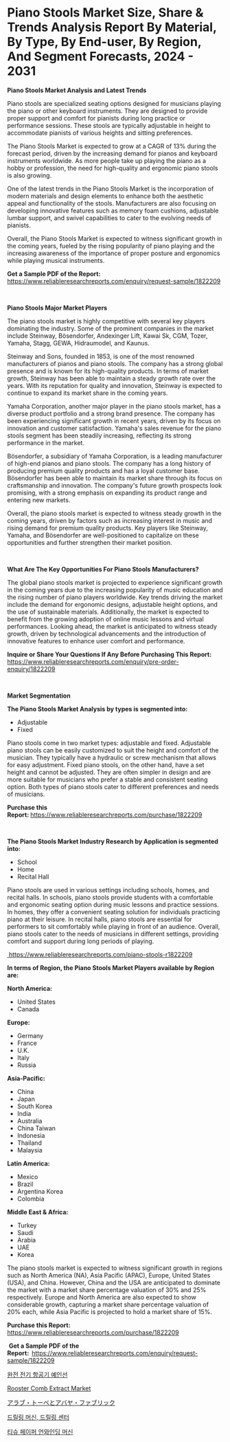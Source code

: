 <p><h1>Piano Stools Market Size, Share & Trends Analysis Report By Material, By Type, By End-user, By Region, And Segment Forecasts, 2024 - 2031</h1></p><p><strong>Piano Stools Market Analysis and Latest Trends</strong></p>
<p><p>Piano stools are specialized seating options designed for musicians playing the piano or other keyboard instruments. They are designed to provide proper support and comfort for pianists during long practice or performance sessions. These stools are typically adjustable in height to accommodate pianists of various heights and sitting preferences.</p><p>The Piano Stools Market is expected to grow at a CAGR of 13% during the forecast period, driven by the increasing demand for pianos and keyboard instruments worldwide. As more people take up playing the piano as a hobby or profession, the need for high-quality and ergonomic piano stools is also growing.</p><p>One of the latest trends in the Piano Stools Market is the incorporation of modern materials and design elements to enhance both the aesthetic appeal and functionality of the stools. Manufacturers are also focusing on developing innovative features such as memory foam cushions, adjustable lumbar support, and swivel capabilities to cater to the evolving needs of pianists.</p><p>Overall, the Piano Stools Market is expected to witness significant growth in the coming years, fueled by the rising popularity of piano playing and the increasing awareness of the importance of proper posture and ergonomics while playing musical instruments.</p></p>
<p><strong>Get a Sample PDF of the Report:&nbsp;</strong> <a href="https://www.reliableresearchreports.com/enquiry/request-sample/1822209">https://www.reliableresearchreports.com/enquiry/request-sample/1822209</a></p>
<p>&nbsp;</p>
<p><strong>Piano Stools Major Market Players</strong></p>
<p><p>The piano stools market is highly competitive with several key players dominating the industry. Some of the prominent companies in the market include Steinway, Bösendorfer, Andexinger Lift, Kawai Sk, CGM, Tozer, Yamaha, Stagg, GEWA, Hidraumodel, and Kaunus.</p><p>Steinway and Sons, founded in 1853, is one of the most renowned manufacturers of pianos and piano stools. The company has a strong global presence and is known for its high-quality products. In terms of market growth, Steinway has been able to maintain a steady growth rate over the years. With its reputation for quality and innovation, Steinway is expected to continue to expand its market share in the coming years.</p><p>Yamaha Corporation, another major player in the piano stools market, has a diverse product portfolio and a strong brand presence. The company has been experiencing significant growth in recent years, driven by its focus on innovation and customer satisfaction. Yamaha's sales revenue for the piano stools segment has been steadily increasing, reflecting its strong performance in the market.</p><p>Bösendorfer, a subsidiary of Yamaha Corporation, is a leading manufacturer of high-end pianos and piano stools. The company has a long history of producing premium quality products and has a loyal customer base. Bösendorfer has been able to maintain its market share through its focus on craftsmanship and innovation. The company's future growth prospects look promising, with a strong emphasis on expanding its product range and entering new markets.</p><p>Overall, the piano stools market is expected to witness steady growth in the coming years, driven by factors such as increasing interest in music and rising demand for premium quality products. Key players like Steinway, Yamaha, and Bösendorfer are well-positioned to capitalize on these opportunities and further strengthen their market position.</p></p>
<p>&nbsp;</p>
<p><strong>What Are The Key Opportunities For Piano Stools Manufacturers?</strong></p>
<p><p>The global piano stools market is projected to experience significant growth in the coming years due to the increasing popularity of music education and the rising number of piano players worldwide. Key trends driving the market include the demand for ergonomic designs, adjustable height options, and the use of sustainable materials. Additionally, the market is expected to benefit from the growing adoption of online music lessons and virtual performances. Looking ahead, the market is anticipated to witness steady growth, driven by technological advancements and the introduction of innovative features to enhance user comfort and performance.</p></p>
<p><strong>Inquire or Share Your Questions If Any Before Purchasing This Report:</strong> <a href="https://www.reliableresearchreports.com/enquiry/pre-order-enquiry/1822209">https://www.reliableresearchreports.com/enquiry/pre-order-enquiry/1822209</a></p>
<p>&nbsp;</p>
<p><strong>Market Segmentation</strong></p>
<p><strong>The Piano Stools Market Analysis by types is segmented into:</strong></p>
<p><ul><li>Adjustable</li><li>Fixed</li></ul></p>
<p><p>Piano stools come in two market types: adjustable and fixed. Adjustable piano stools can be easily customized to suit the height and comfort of the musician. They typically have a hydraulic or screw mechanism that allows for easy adjustment. Fixed piano stools, on the other hand, have a set height and cannot be adjusted. They are often simpler in design and are more suitable for musicians who prefer a stable and consistent seating option. Both types of piano stools cater to different preferences and needs of musicians.</p></p>
<p><strong>Purchase this Report:&nbsp;</strong><a href="https://www.reliableresearchreports.com/purchase/1822209">https://www.reliableresearchreports.com/purchase/1822209</a></p>
<p>&nbsp;</p>
<p><strong>The Piano Stools Market Industry Research by Application is segmented into:</strong></p>
<p><ul><li>School</li><li>Home</li><li>Recital Hall</li></ul></p>
<p><p>Piano stools are used in various settings including schools, homes, and recital halls. In schools, piano stools provide students with a comfortable and ergonomic seating option during music lessons and practice sessions. In homes, they offer a convenient seating solution for individuals practicing piano at their leisure. In recital halls, piano stools are essential for performers to sit comfortably while playing in front of an audience. Overall, piano stools cater to the needs of musicians in different settings, providing comfort and support during long periods of playing.</p></p>
<p><a href="https://www.reliableresearchreports.com/piano-stools-r1822209">&nbsp;https://www.reliableresearchreports.com/piano-stools-r1822209</a></p>
<p><strong>In terms of Region, the Piano Stools Market Players available by Region are:</strong></p>
<p>
    <p> <strong> North America: </strong>
        <ul>
            <li>United States</li>
            <li>Canada</li>
        </ul>
        </p> 
    <p> <strong> Europe: </strong>
        <ul>
            <li>Germany</li>
            <li>France</li>
            <li>U.K.</li>
            <li>Italy</li>
            <li>Russia</li>
        </ul>
        </p> 
    <p> <strong> Asia-Pacific: </strong>
        <ul>
            <li>China</li>
            <li>Japan</li>
            <li>South Korea</li>
            <li>India</li>
            <li>Australia</li>
            <li>China Taiwan</li>
            <li>Indonesia</li>
            <li>Thailand</li>
            <li>Malaysia</li>
        </ul>
        </p> 
    <p> <strong> Latin America: </strong>
        <ul>
            <li>Mexico</li>
            <li>Brazil</li>
            <li>Argentina Korea</li>
            <li>Colombia</li>
        </ul>
        </p> 
    <p> <strong> Middle East & Africa: </strong>
        <ul>
            <li>Turkey</li>
            <li>Saudi</li>
            <li>Arabia</li>
            <li>UAE</li>
            <li>Korea</li>
        </ul>
    </p>
    </p>
<p><p>The piano stools market is expected to witness significant growth in regions such as North America (NA), Asia Pacific (APAC), Europe, United States (USA), and China. However, China and the USA are anticipated to dominate the market with a market share percentage valuation of 30% and 25% respectively. Europe and North America are also expected to show considerable growth, capturing a market share percentage valuation of 20% each, while Asia Pacific is projected to hold a market share of 15%.</p></p>
<p><strong>Purchase this Report: </strong><a href="https://www.reliableresearchreports.com/purchase/1822209">https://www.reliableresearchreports.com/purchase/1822209</a></p>
<p>&nbsp;<strong>Get a Sample PDF of the Report:&nbsp;&nbsp;</strong><a href="https://www.reliableresearchreports.com/enquiry/request-sample/1822209">https://www.reliableresearchreports.com/enquiry/request-sample/1822209</a></p>
<p><strong></strong></p>
<p><p><a href="https://medium.com/@stanleylyittle554467/%EC%A0%84%EA%B8%B0%EC%8B%9D-%ED%95%AD%EA%B3%B5%EA%B8%B0-%EA%B2%AC%EC%9D%B8%EA%B8%B0-%EC%8B%9C%EC%9E%A5-%EC%A0%90%EC%9C%A0%EC%9C%A8-%EB%B0%8F-%EC%8B%9C%EC%9E%A5-%EB%B6%84%EC%84%9D-%EC%84%B1%EC%9E%A5-%EB%8F%99%ED%96%A5-%EB%B0%8F-2024%EB%85%84%EB%B6%80%ED%84%B0-2031%EB%85%84%EA%B9%8C%EC%A7%80%EC%9D%98-%EC%98%88%EC%B8%A1-dc5692f85746">완전 전기 항공기 예인선</a></p><p><a href="https://github.com/faisalayoob601/Market-Research-Report-List-1/blob/main/rooster-comb-extract-market.md">Rooster Comb Extract Market</a></p><p><a href="https://github.com/mathieurico66/Market-Research-Report-List-2/blob/main/8775180141109.md">アラブ・トーベとアバヤ・ファブリック</a></p><p><a href="https://github.com/romeshmittrochakma11/Market-Research-Report-List-1/blob/main/5515458148999.md">드릴링 머신, 드릴링 센터</a></p><p><a href="https://github.com/Marcosoenrt565736/Market-Research-Report-List-1/blob/main/2458672148998.md">티슈 페이퍼 언와인딩 머신</a></p></p>